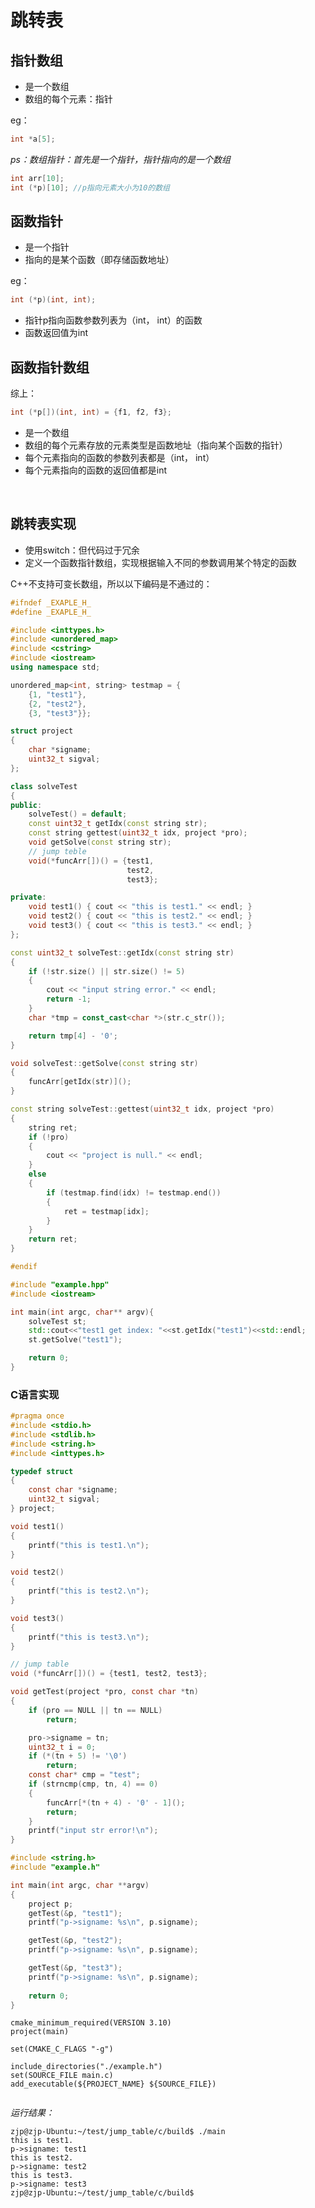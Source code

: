 # 跳转表

## 指针数组

* 是一个数组
* 数组的每个元素：指针

eg：

```cpp
int *a[5];
```

*ps：数组指针：首先是一个指针，指针指向的是一个数组*

```cpp
int arr[10];
int (*p)[10]; //p指向元素大小为10的数组
```

## 函数指针

* 是一个指针
* 指向的是某个函数（即存储函数地址）

eg：

```cpp
int (*p)(int, int);
```

* 指针p指向函数参数列表为（int， int）的函数
* 函数返回值为int

## 函数指针数组

综上：

```cpp
int (*p[])(int, int) = {f1, f2, f3};
```

* 是一个数组
* 数组的每个元素存放的元素类型是函数地址（指向某个函数的指针）
* 每个元素指向的函数的参数列表都是（int， int）
* 每个元素指向的函数的返回值都是int

<br>



## 跳转表实现

* 使用switch：但代码过于冗余
* 定义一个函数指针数组，实现根据输入不同的参数调用某个特定的函数

C++不支持可变长数组，所以以下编码是不通过的：

```cpp title="example.cpp"
#ifndef _EXAPLE_H_
#define _EXAPLE_H_

#include <inttypes.h>
#include <unordered_map>
#include <cstring>
#include <iostream>
using namespace std;

unordered_map<int, string> testmap = {
    {1, "test1"},
    {2, "test2"},
    {3, "test3"}};

struct project
{
    char *signame;
    uint32_t sigval;
};

class solveTest
{
public:
    solveTest() = default;
    const uint32_t getIdx(const string str);
    const string gettest(uint32_t idx, project *pro);
    void getSolve(const string str);
    // jump teble
    void(*funcArr[])() = {test1,
                          test2,
                          test3};

private:
    void test1() { cout << "this is test1." << endl; }
    void test2() { cout << "this is test2." << endl; }
    void test3() { cout << "this is test3." << endl; }
};

const uint32_t solveTest::getIdx(const string str)
{
    if (!str.size() || str.size() != 5)
    {
        cout << "input string error." << endl;
        return -1;
    }
    char *tmp = const_cast<char *>(str.c_str());

    return tmp[4] - '0';
}

void solveTest::getSolve(const string str)
{
    funcArr[getIdx(str)]();
}

const string solveTest::gettest(uint32_t idx, project *pro)
{
    string ret;
    if (!pro)
    {
        cout << "project is null." << endl;
    }
    else
    {
        if (testmap.find(idx) != testmap.end())
        {
            ret = testmap[idx];
        }
    }
    return ret;
}

#endif
```

```cpp title="main.cpp"
#include "example.hpp"
#include <iostream>

int main(int argc, char** argv){
    solveTest st;
    std::cout<<"test1 get index: "<<st.getIdx("test1")<<std::endl;
    st.getSolve("test1");

    return 0;
}
```

### C语言实现

```c title="example.h"
#pragma once
#include <stdio.h>
#include <stdlib.h>
#include <string.h>
#include <inttypes.h>

typedef struct
{
    const char *signame;
    uint32_t sigval;
} project;

void test1()
{
    printf("this is test1.\n");
}

void test2()
{
    printf("this is test2.\n");
}

void test3()
{
    printf("this is test3.\n");
}

// jump table
void (*funcArr[])() = {test1, test2, test3};

void getTest(project *pro, const char *tn)
{
    if (pro == NULL || tn == NULL)
        return;

    pro->signame = tn;
    uint32_t i = 0;
    if (*(tn + 5) != '\0')
        return;
    const char* cmp = "test";
    if (strncmp(cmp, tn, 4) == 0)
    {
        funcArr[*(tn + 4) - '0' - 1]();
        return;
    }
    printf("input str error!\n");
}
```

```c title="main.c"
#include <string.h>
#include "example.h"

int main(int argc, char **argv)
{
    project p;
    getTest(&p, "test1");
    printf("p->signame: %s\n", p.signame);

    getTest(&p, "test2");
    printf("p->signame: %s\n", p.signame);

    getTest(&p, "test3");
    printf("p->signame: %s\n", p.signame);
    
    return 0;
}
```

```cmak
cmake_minimum_required(VERSION 3.10)
project(main)

set(CMAKE_C_FLAGS "-g")

include_directories("./example.h")
set(SOURCE_FILE main.c)
add_executable(${PROJECT_NAME} ${SOURCE_FILE})


```

*运行结果：*

```shell
zjp@zjp-Ubuntu:~/test/jump_table/c/build$ ./main 
this is test1.
p->signame: test1
this is test2.
p->signame: test2
this is test3.
p->signame: test3
zjp@zjp-Ubuntu:~/test/jump_table/c/build$ 
```



